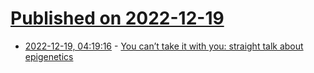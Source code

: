 # [Published on 2022-12-19](index.md)

* [2022-12-19, 04:19:16](https://news.ycombinator.com/item?id=34048432) - [You can’t take it with you: straight talk about epigenetics](https://razib.substack.com/p/you-cant-take-it-with-you-straight)
